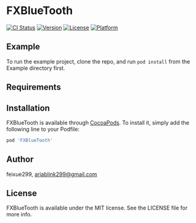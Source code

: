 # FXBlueTooth

[![CI Status](https://img.shields.io/travis/feixue299/FXBlueTooth.svg?style=flat)](https://travis-ci.org/feixue299/FXBlueTooth)
[![Version](https://img.shields.io/cocoapods/v/FXBlueTooth.svg?style=flat)](https://cocoapods.org/pods/FXBlueTooth)
[![License](https://img.shields.io/cocoapods/l/FXBlueTooth.svg?style=flat)](https://cocoapods.org/pods/FXBlueTooth)
[![Platform](https://img.shields.io/cocoapods/p/FXBlueTooth.svg?style=flat)](https://cocoapods.org/pods/FXBlueTooth)

## Example

To run the example project, clone the repo, and run `pod install` from the Example directory first.

## Requirements

## Installation

FXBlueTooth is available through [CocoaPods](https://cocoapods.org). To install
it, simply add the following line to your Podfile:

```ruby
pod 'FXBlueTooth'
```

## Author

feixue299, ariablink299@gmail.com

## License

FXBlueTooth is available under the MIT license. See the LICENSE file for more info.
